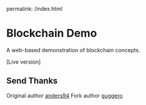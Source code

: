 
permalink: /index.html


# Blockchain Demo
A web-based demonstration of blockchain concepts.

[Live version]

## Send Thanks

Original author [anders94](https://github.com/anders94)
Fork author [guggero](https://github.com/guggero)
